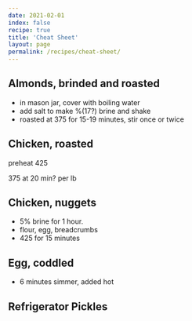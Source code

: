 ```yaml
---
date: 2021-02-01
index: false
recipe: true
title: 'Cheat Sheet'
layout: page
permalink: /recipes/cheat-sheet/
---
```


## Almonds, brinded and roasted

  * in mason jar, cover with boiling water
  * add salt to make %(17?) brine and shake
  * roasted at 375 for 15-19 minutes, stir once or twice

## Chicken, roasted

preheat 425

375 at 20 min? per lb

## Chicken, nuggets

  * 5% brine for 1 hour.
  * flour, egg, breadcrumbs
  * 425 for 15 minutes

## Egg, coddled

  * 6 minutes simmer, added hot

## Refrigerator Pickles

